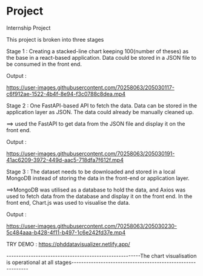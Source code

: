 # Project
Internship Project


This project is broken into three stages

Stage 1 : 
Creating a stacked-line chart keeping 100(number of theses) as the base in a react-based application. 
Data could be stored in a JSON file to be consumed in the front end.

Output : 



https://user-images.githubusercontent.com/70258063/205030117-c6f912ae-1522-4b4f-8e94-f3c0788c8dea.mp4




Stage 2 : 
One FastAPI-based API to fetch the data.
Data can be stored in the application layer as JSON. The data could already be manually cleaned up.

==> used the FastAPI to get data from the JSON file and display it on the front end.

Output : 



https://user-images.githubusercontent.com/70258063/205030191-41ac6209-3972-449d-aac5-718dfa7f612f.mp4



Stage 3 :
The dataset needs to be downloaded and stored in a local MongoDB instead of storing the data in the front-end or application layer.

==>MongoDB was utilised as a database to hold the data, and Axios was used to fetch data from the database and display it on the front end.
In the front end, Chart.js was used to visualise the data.

Output :

https://user-images.githubusercontent.com/70258063/205030230-5c484aaa-b428-4f11-b497-1c6e242fd37e.mp4



TRY DEMO : https://phddatavisualizer.netlify.app/




-------------------------------------------------------The chart visualisation is operational at all stages------------------------------------------------------------

